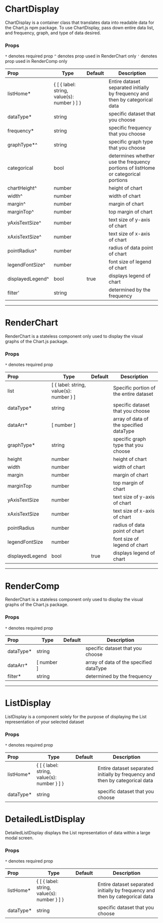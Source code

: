 # ChartDisplay

ChartDisplay is a container class that translates data into readable data for the Chart.js npm package. To use ChartDisplay, pass down entire data list, and frequency, graph, and type of data desired.

### Props

`*` denotes required prop
`^` denotes prop used in RenderChart only
`'` denotes prop used in RenderComp only

| Prop      | Type  | Default   | Description   |
|:----------|-------|-----------|---------------|
|listHome*  |{ [ { label: string, value(s): number } ] }| |Entire dataset separated initially by frequency and then by categorical data|
|dataType*  | string | |specific dataset that you choose|
|frequency* | string | |specific frequency that you choose|
|graphType*^ | string | |specific graph type that you choose|
|categorical| bool   | |determines whether use the frequency portions of listHome or categorical portions|
|chartHeight^| number | |height of chart|
|width^| number | |width of chart|
|margin^| number | |margin of chart|
|marginTop^| number | |top margin of chart|
|yAxisTextSize^| number | |text size of y-axis of chart|
|xAxisTextSize^| number | |text size of x-axis of chart|
|pointRadius^| number | |radius of data point of chart|
|legendFontSize^| number | |font size of legend of chart|
|displayedLegend^| bool | true | displays legend of chart|
|filter'| string | |determined by the frequency|

___

# RenderChart

RenderChart is a stateless component only used to display the visual graphs of the Chart.js package.

### Props

`*` denotes required prop

| Prop      | Type  | Default   | Description   |
|:----------|-------|-----------|---------------|
|list |[ { label: string, value(s): number } ]| |Specific portion of the entire dataset|
|dataType*  | string | |specific dataset that you choose|
|dataArr* | [ number ] | |array of data of the specified dataType|
|graphType* | string | |specific graph type that you choose|
|height| number | |height of chart|
|width| number | |width of chart|
|margin| number | |margin of chart|
|marginTop| number | |top margin of chart|
|yAxisTextSize| number | |text size of y-axis of chart|
|xAxisTextSize| number | |text size of x-axis of chart|
|pointRadius| number | |radius of data point of chart|
|legendFontSize| number | |font size of legend of chart|
|displayedLegend| bool | true | displays legend of chart|

___

# RenderComp

RenderChart is a stateless component only used to display the visual graphs of the Chart.js package.

### Props

`*` denotes required prop

| Prop      | Type  | Default   | Description   |
|:----------|-------|-----------|---------------|
|dataType*  | string | |specific dataset that you choose|
|dataArr*   | [ number ] | |array of data of the specified dataType|
|filter*    | string | |determined by the frequency|

___

# ListDisplay

ListDisplay is a component solely for the purpose of displaying the List representation of your selected dataset

### Props

`*` denotes required prop

| Prop      | Type  | Default   | Description   |
|:----------|-------|-----------|---------------|
|listHome*  |{ [ { label: string, value(s): number } ] }| |Entire dataset separated initially by frequency and then by categorical data|
|dataType*  | string | |specific dataset that you choose|

# DetailedListDisplay

DetailedListDisplay displays the List representation of data within a large modal screen.

### Props

`*` denotes required prop

| Prop      | Type  | Default   | Description   |
|:----------|-------|-----------|---------------|
|listHome*  |{ [ { label: string, value(s): number } ] }| |Entire dataset separated initially by frequency and then by categorical data|
|dataType*  | string | |specific dataset that you choose|

